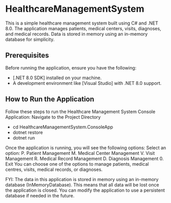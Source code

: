 # HealthcareManagementSystem


This is a simple healthcare management system built using C# and .NET 8.0. The application manages patients, medical centers, visits, diagnoses, and medical records. Data is stored in memory using an in-memory database for simplicity.

## Prerequisites

Before running the application, ensure you have the following:

- [.NET 8.0 SDK] installed on your machine.
- A development environment like [Visual Studio] with .NET 8.0 support.

## How to Run the Application

Follow these steps to run the Healthcare Management System Console Application:
Navigate to the Project Directory
- cd HealthcareManagementSystem.ConsoleApp
- dotnet restore
- dotnet run

Once the application is running, you will see the following options:
Select an option:
P. Patient Management
M. Medical Center Management
V. Visit Management
R. Medical Record Management
D. Diagnosis Management
0. Exit
You can choose one of the options to manage patients, medical centres, visits, medical records, or diagnoses.

FYI:
The data in this application is stored in memory using an in-memory database (InMemoryDatabase). This means that all data will be lost once the application is closed. You can modify the application to use a persistent database if needed in the future.
  
